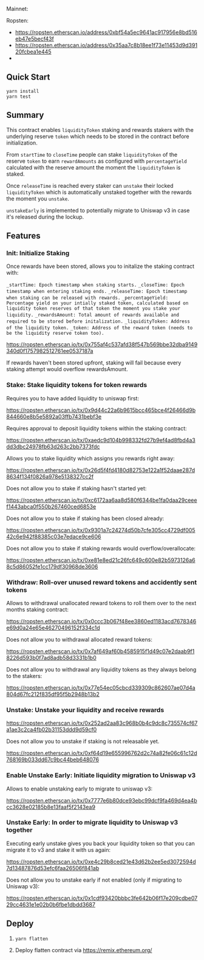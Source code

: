 Mainnet:

Ropsten: 
- https://ropsten.etherscan.io/address/0xbf54a5ec9641ac917956e8bd516eb47e5becf43f
- https://ropsten.etherscan.io/address/0x35aa7c8b18ee1f73e11453d9d39120fcbea1e445
-

## Quick Start

```
yarn install
yarn test
```

## Summary

This contract enables `liquidityToken` staking and rewards stakers with the underlying reserve `token`
which needs to be stored in the contract before initialization.

From `startTime` to `closeTime` people can stake `liquidityToken` of the reserve `token` to earn `rewardAmounts` as configured with `percentageYield`
calculated with the reserve amount the moment the `liquidityToken` is staked.

Once `releaseTime` is reached every staker can `unstake` their locked `liquidityToken` which is automatically unstaked together with the rewards the moment you `unstake`.

`unstakeEarly` is implemented to potentially migrate to Uniswap v3 in case it's released during the lockup.

## Features

### Init: Initialize Staking

Once rewards have been stored, allows you to initalize the staking contract with:

`_startTime: Epoch timestamp when staking starts.`
`_closeTime: Epoch timestamp when entering staking ends.`
`_releaseTime: Epoch timestamp when staking can be released with rewards.`
`_percentageYield: Percentage yield on your intially staked token, calculated based on liquidity token reserves of that token the moment you stake your liquidity.`
`_rewardsAmount: Total amount of rewards available and required to be stored before initalization.`
`_liquidityToken: Address of the liquidity token.`
`_token: Address of the reward token (needs to be the liquidity reserve token too).`

https://ropsten.etherscan.io/tx/0x755af4c537afd38f547b569bbe32dba9149340d0f1757982512761ee0537187a

If rewards haven't been stored upfront, staking will fail because every staking attempt would overflow rewardsAmount.

### Stake: Stake liquidity tokens for token rewards

Requires you to have added liquidity to uniswap first:

https://ropsten.etherscan.io/tx/0x9d44c22a6b9615bcc465bce4f26466d9b844660e8b5e5892a03ffb7431bebf3e

Requires approval to deposit liquidity tokens within the staking contract:

https://ropsten.etherscan.io/tx/0xaedc9d104b998332fd27b9ef4ad8fbd4a3dd3dbc24978fb63d263c2bb7373fdc

Allows you to stake liquidity which assigns you rewards right away:

https://ropsten.etherscan.io/tx/0x26d5f4fd4180d82753e122a1f52daae287d8634f134f0826a978e5138327cc2f

Does not allow you to stake if staking hasn't started yet:

https://ropsten.etherscan.io/tx/0xc6172aa6aa8d580f6344be1fa0daa29ceeef1443abca0f550b267460ced6853e

Does not allow you to stake if staking has been closed already:

https://ropsten.etherscan.io/tx/0x9301a7c24274d50b7cfe305cc4729df00542c6e942f88385c03e7edace9ce606

Does not allow you to stake if staking rewards would overflow/overallocate:

https://ropsten.etherscan.io/tx/0xe81e8ed21c26fc649c600e82b5973126a68c5d86052fe1cc179df30968de3606

### Withdraw: Roll-over unused reward tokens and accidently sent tokens

Allows to withdrawal unallocated reward tokens to roll them over to the next months staking contract:

https://ropsten.etherscan.io/tx/0x0ccc3b067f48ee3860ed1183acd7678346e69d0a24e65e46270496152f334c1d

Does not allow you to withdrawal allocated reward tokens:

https://ropsten.etherscan.io/tx/0x7af649af60b4585915f1d49c07e2daab9f18226d593b0f7ad8adb58d3331b1b0

Does not allow you to withdrawal any liquidity tokens as they always belong to the stakers:

https://ropsten.etherscan.io/tx/0x77e54ec05cbcd339309c862607ae07d4a804d67fc212f835df95f5b2948b13b2

### Unstake: Unstake your liquidity and receive rewards

https://ropsten.etherscan.io/tx/0x252ad2aa83c968b0b4c9dc8c735574cf67a1ae3c2ca4fb02b31153ddd9d59cf0

Does not allow you to unstake if staking is not releasable yet.

https://ropsten.etherscan.io/tx/0xf64d19e655996762d2c74a82fe06c61c12d768169b033dd67c9bc44beb648076

### Enable Unstake Early: Initiate liquidity migration to Uniswap v3

Allows to enable unstaking early to migrate to uniswap v3:

https://ropsten.etherscan.io/tx/0x7777e6b80dce93ebc99dcf9fa469d4ea4bcc3628e02185b8e13faaf5f2143ea9

### Unstake Early: In order to migrate liquidity to Uniswap v3 together

Executing early unstake gives you back your liquidity token so that you can migrate it to v3 and stake it with us again:

https://ropsten.etherscan.io/tx/0xe4c29b8ced21e43d62b2ee5ed3072594d7d13487876d53efc6faa26506f841ab

Does not allow you to unstake early if not enabled (only if migrating to Uniswap v3):

https://ropsten.etherscan.io/tx/0x1cdf93420bbbc3fe642b06f17e209cdbe0729cc4631e1e02b0b6fbe1dbdd3687

## Deploy

1. `yarn flatten`

2. Deploy flatten contract via https://remix.ethereum.org/
